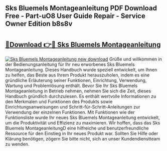 ## Sks Bluemels Montageanleitung PDF Download Free - Part-uO8 User Guide Repair - Service Owner Edition b8s8v

# <h2><a href="http://df8i6p.blite.top/?on=Sks+Bluemels+Montageanleitung">🔗Download 👉🔴 Sks Bluemels Montageanleitung</a></h2>

[![Sks Bluemels Montageanleitung new download](https://i.imgur.com/lujVjoI.png)](http://df8i6p.blite.top/?on=Sks+Bluemels+Montageanleitung)
Grüße und willkommen in der Bedienungsanleitung für Ihr neu erworbenes Sks Bluemels Montageanleitung. Dieses Handbuch wurde speziell entwickelt, um Ihnen zu helfen, das Beste aus Ihrem Produkt herauszuholen, indem es eine gründliche Erläuterung seiner Funktionen, Einrichtung, Verwendung, Wartung und Problemlösung enthält. Bevor Sie Ihr Sks Bluemels Montageanleitung in Betrieb nehmen, nehmen Sie sich die Zeit, dieses Handbuch gründlich durchzulesen. Es enthält wertvolle Informationen zu den Merkmalen und Funktionen des Produkts sowie Einrichtungsanweisungen und Schritt-für-Schritt-Anleitungen zur Verwendung der einzelnen Funktionen. Mit Funktionen wie der Funktionsliste wurde Ihr neues Sks Bluemels Montageanleitung entwickelt, um die Produktivität und Effizienz zu maximieren. Wir hoffen, dass das Sks Bluemels MontageanleitungD eine hilfreiche und benutzerfreundliche Ressource für den Einstieg in Ihr neues Produkt war. Sollten Sie Hilfe oder Klärung benötigen, zögern Sie bitte nicht, sich an unser Kundendienstteam zu wenden.
